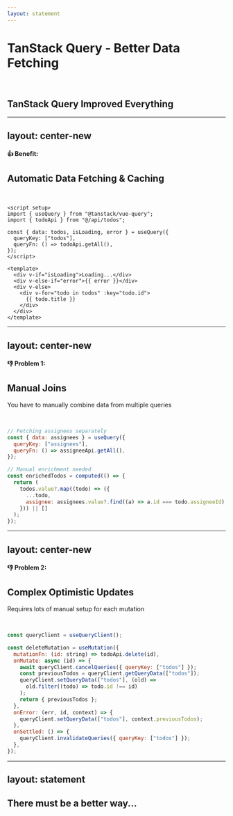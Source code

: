 ```yaml
---
layout: statement
---
```


# TanStack Query - Better Data Fetching
<br/>

## TanStack Query Improved Everything


---
layout: center-new
---

#### 👍 Benefit:

## Automatic Data Fetching & Caching

<br />

```vue
<script setup>
import { useQuery } from "@tanstack/vue-query";
import { todoApi } from "@/api/todos";

const { data: todos, isLoading, error } = useQuery({
  queryKey: ["todos"],
  queryFn: () => todoApi.getAll(),
});
</script>

<template>
  <div v-if="isLoading">Loading...</div>
  <div v-else-if="error">{{ error }}</div>
  <div v-else>
    <div v-for="todo in todos" :key="todo.id">
      {{ todo.title }}
    </div>
  </div>
</template>
```

---
layout: center-new
---

#### 👎 Problem 1:

## Manual Joins

You have to manually combine data from multiple queries

<br />

```js
// Fetching assignees separately
const { data: assignees } = useQuery({
  queryKey: ["assignees"],
  queryFn: () => assigneeApi.getAll(),
});

// Manual enrichment needed
const enrichedTodos = computed(() => {
  return (
    todos.value?.map((todo) => ({
      ...todo,
      assignee: assignees.value?.find((a) => a.id === todo.assigneeId),
    })) || []
  );
});
```

---
layout: center-new
---

#### 👎 Problem 2:

## Complex Optimistic Updates

Requires lots of manual setup for each mutation

<br />

```js
const queryClient = useQueryClient();

const deleteMutation = useMutation({
  mutationFn: (id: string) => todoApi.delete(id),
  onMutate: async (id) => {
    await queryClient.cancelQueries({ queryKey: ["todos"] });
    const previousTodos = queryClient.getQueryData(["todos"]);
    queryClient.setQueryData(["todos"], (old) =>
      old.filter((todo) => todo.id !== id)
    );
    return { previousTodos };
  },
  onError: (err, id, context) => {
    queryClient.setQueryData(["todos"], context.previousTodos);
  },
  onSettled: () => {
    queryClient.invalidateQueries({ queryKey: ["todos"] });
  },
});
```

---
layout: statement
---

## There must be a better way...
